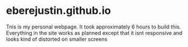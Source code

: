 # eberejustin.github.io
Tnis is my personal webpage. 
It took approximately 6 hours to build this. 
Everything in the site works as planned except that it isnt responsive and looks kind of distorted on smaller screens
